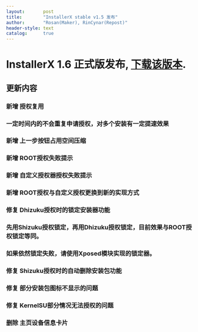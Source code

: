 ```yaml
---
layout:       post
title:        "InstallerX stable v1.5 发布"
author:       "Rosan(Maker), RinCynar(Repost)"
header-style: text
catalog:      true
---
```

# InstallerX 1.6 正式版发布, [下载该版本](/file/InstallerX-stable-v1.6.apk).
## 更新内容
### 新增 授权复用
### 一定时间内的不会重复申请授权，对多个安装有一定提速效果
### 新增 上一步按钮占用空间压缩
### 新增 ROOT授权失败提示
### 新增 自定义授权器授权失败提示
### 新增 ROOT授权与自定义授权更换到新的实现方式
### 修复 Dhizuku授权时的锁定安装器功能
### 先用Shizuku授权锁定，再用Dhizuku授权锁定，目前效果与ROOT授权锁定等同。
### 如果依然锁定失败，请使用Xposed模块实现的锁定器。
### 修复 Shizuku授权时的自动删除安装包功能
### 修复 部分安装包图标不显示的问题
### 修复 KernelSU部分情况无法授权的问题
### 删除 主页设备信息卡片
